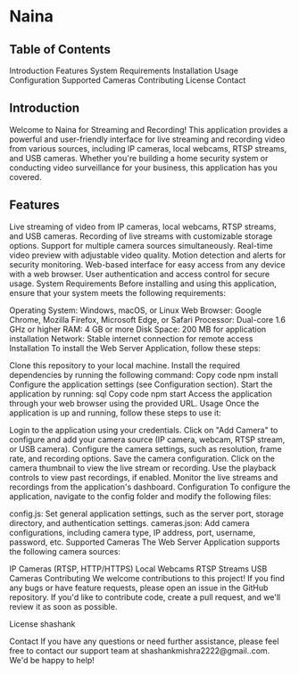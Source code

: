 # Naina

## Table of Contents
Introduction
Features
System Requirements
Installation
Usage
Configuration
Supported Cameras
Contributing
License
Contact

## Introduction
Welcome to Naina for Streaming and Recording! This application provides a powerful and user-friendly interface for live streaming and recording video from various sources, including IP cameras, local webcams, RTSP streams, and USB cameras. Whether you're building a home security system or conducting video surveillance for your business, this application has you covered.

## Features
Live streaming of video from IP cameras, local webcams, RTSP streams, and USB cameras.
Recording of live streams with customizable storage options.
Support for multiple camera sources simultaneously.
Real-time video preview with adjustable video quality.
Motion detection and alerts for security monitoring.
Web-based interface for easy access from any device with a web browser.
User authentication and access control for secure usage.
System Requirements
Before installing and using this application, ensure that your system meets the following requirements:

Operating System: Windows, macOS, or Linux
Web Browser: Google Chrome, Mozilla Firefox, Microsoft Edge, or Safari
Processor: Dual-core 1.6 GHz or higher
RAM: 4 GB or more
Disk Space: 200 MB for application installation
Network: Stable internet connection for remote access
Installation
To install the Web Server Application, follow these steps:

Clone this repository to your local machine.
Install the required dependencies by running the following command:
Copy code
npm install
Configure the application settings (see Configuration section).
Start the application by running:
sql
Copy code
npm start
Access the application through your web browser using the provided URL.
Usage
Once the application is up and running, follow these steps to use it:

Login to the application using your credentials.
Click on "Add Camera" to configure and add your camera source (IP camera, webcam, RTSP stream, or USB camera).
Configure the camera settings, such as resolution, frame rate, and recording options.
Save the camera configuration.
Click on the camera thumbnail to view the live stream or recording.
Use the playback controls to view past recordings, if enabled.
Monitor the live streams and recordings from the application's dashboard.
Configuration
To configure the application, navigate to the config folder and modify the following files:

config.js: Set general application settings, such as the server port, storage directory, and authentication settings.
cameras.json: Add camera configurations, including camera type, IP address, port, username, password, etc.
Supported Cameras
The Web Server Application supports the following camera sources:

IP Cameras (RTSP, HTTP/HTTPS)
Local Webcams
RTSP Streams
USB Cameras
Contributing
We welcome contributions to this project! If you find any bugs or have feature requests, please open an issue in the GitHub repository. If you'd like to contribute code, create a pull request, and we'll review it as soon as possible.

License
shashank

Contact
If you have any questions or need further assistance, please feel free to contact our support team at shashankmishra2222@gmail..com. We'd be happy to help!
